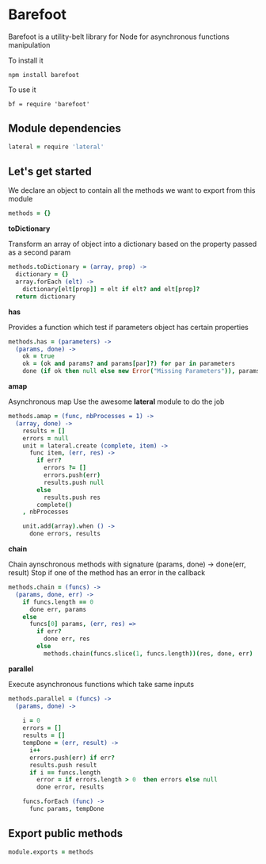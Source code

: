 Barefoot
========

Barefoot is a utility-belt library for Node for asynchronous functions manipulation

To install it

`npm install barefoot`

To use it

`bf = require 'barefoot'`

   
Module dependencies
-------------------

```coffeescript
lateral = require 'lateral'
```


Let's get started
------------------

We declare an object to contain all the methods we want to export from this  module
```coffeescript
methods = {}
```


**toDictionary** 

Transform an array of object into a dictionary based on the property passed as a second param
```coffeescript
methods.toDictionary = (array, prop) ->
  dictionary = {}
  array.forEach (elt) -> 
    dictionary[elt[prop]] = elt if elt? and elt[prop]?
  return dictionary
```


**has**

Provides a function which test if parameters object has certain properties
```coffeescript
methods.has = (parameters) ->
  (params, done) ->
    ok = true
    ok = (ok and params? and params[par]?) for par in parameters
    done (if ok then null else new Error("Missing Parameters")), params
```

**amap**

Asynchronous map 
Use the awesome **lateral** module to do the job
```coffeescript
methods.amap = (func, nbProcesses = 1) ->
  (array, done) ->
    results = []
    errors = null
    unit = lateral.create (complete, item) ->
      func item, (err, res) ->
        if err?
          errors ?= []
          errors.push(err)
          results.push null
        else
          results.push res
        complete()
    , nbProcesses

    unit.add(array).when () ->
      done errors, results
```
**chain**

Chain aynschronous methods with signature (params, done) -> done(err, result)
Stop if one of the method has an error in the callback
```coffeescript
methods.chain = (funcs) -> 
  (params, done, err) ->
    if funcs.length == 0
      done err, params
    else
      funcs[0] params, (err, res) =>
        if err?
          done err, res
        else
          methods.chain(funcs.slice(1, funcs.length))(res, done, err)
```
**parallel**

Execute asynchronous functions which take same inputs 
```coffeescript
methods.parallel = (funcs) ->
  (params, done) -> 
    
    i = 0
    errors = []
    results = []
    tempDone = (err, result) ->
      i++
      errors.push(err) if err?
      results.push result
      if i == funcs.length
        error = if errors.length > 0  then errors else null
        done error, results

    funcs.forEach (func) ->
      func params, tempDone
```
Export public methods
---------------------
```coffeescript
module.exports = methods
```

